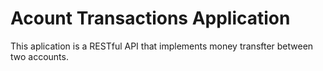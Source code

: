 # Acount Transactions Application

This aplication is a RESTful API that implements money transfter between two accounts.
